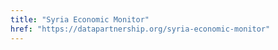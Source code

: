 ```yaml
---
title: "Syria Economic Monitor"
href: "https://datapartnership.org/syria-economic-monitor"
---
```



